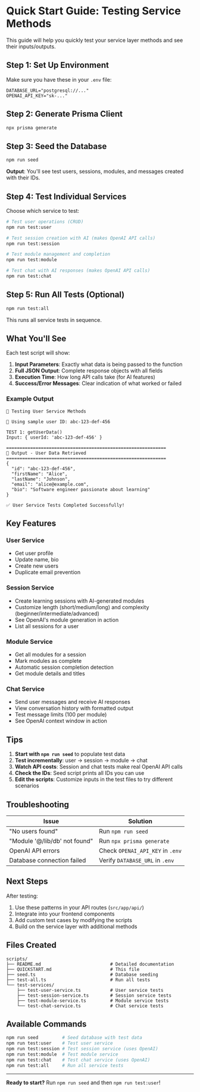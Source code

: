 # Quick Start Guide: Testing Service Methods

This guide will help you quickly test your service layer methods and see their inputs/outputs.

## Step 1: Set Up Environment

Make sure you have these in your `.env` file:

```env
DATABASE_URL="postgresql://..."
OPENAI_API_KEY="sk-..."
```

## Step 2: Generate Prisma Client

```bash
npx prisma generate
```

## Step 3: Seed the Database

```bash
npm run seed
```

**Output**: You'll see test users, sessions, modules, and messages created with their IDs.

## Step 4: Test Individual Services

Choose which service to test:

```bash
# Test user operations (CRUD)
npm run test:user

# Test session creation with AI (makes OpenAI API calls)
npm run test:session

# Test module management and completion
npm run test:module

# Test chat with AI responses (makes OpenAI API calls)
npm run test:chat
```

## Step 5: Run All Tests (Optional)

```bash
npm run test:all
```

This runs all service tests in sequence.

## What You'll See

Each test script will show:

1. **Input Parameters**: Exactly what data is being passed to the function
2. **Full JSON Output**: Complete response objects with all fields
3. **Execution Time**: How long API calls take (for AI features)
4. **Success/Error Messages**: Clear indication of what worked or failed

### Example Output

```
🧪 Testing User Service Methods

📌 Using sample user ID: abc-123-def-456

TEST 1: getUserData()
Input: { userId: 'abc-123-def-456' }

============================================================
🔹 Output - User Data Retrieved
============================================================
{
  "id": "abc-123-def-456",
  "firstName": "Alice",
  "lastName": "Johnson",
  "email": "alice@example.com",
  "bio": "Software engineer passionate about learning"
}

✅ User Service Tests Completed Successfully!
```

## Key Features

### User Service
- Get user profile
- Update name, bio
- Create new users
- Duplicate email prevention

### Session Service
- Create learning sessions with AI-generated modules
- Customize length (short/medium/long) and complexity (beginner/intermediate/advanced)
- See OpenAI's module generation in action
- List all sessions for a user

### Module Service
- Get all modules for a session
- Mark modules as complete
- Automatic session completion detection
- Get module details and titles

### Chat Service
- Send user messages and receive AI responses
- View conversation history with formatted output
- Test message limits (100 per module)
- See OpenAI context window in action

## Tips

1. **Start with `npm run seed`** to populate test data
2. **Test incrementally**: user → session → module → chat
3. **Watch API costs**: Session and chat tests make real OpenAI API calls
4. **Check the IDs**: Seed script prints all IDs you can use
5. **Edit the scripts**: Customize inputs in the test files to try different scenarios

## Troubleshooting

| Issue | Solution |
|-------|----------|
| "No users found" | Run `npm run seed` |
| "Module '@/lib/db' not found" | Run `npx prisma generate` |
| OpenAI API errors | Check `OPENAI_API_KEY` in `.env` |
| Database connection failed | Verify `DATABASE_URL` in `.env` |

## Next Steps

After testing:
1. Use these patterns in your API routes (`src/app/api/`)
2. Integrate into your frontend components
3. Add custom test cases by modifying the scripts
4. Build on the service layer with additional methods

## Files Created

```
scripts/
├── README.md                          # Detailed documentation
├── QUICKSTART.md                      # This file
├── seed.ts                            # Database seeding
├── test-all.ts                        # Run all tests
└── test-services/
    ├── test-user-service.ts           # User service tests
    ├── test-session-service.ts        # Session service tests
    ├── test-module-service.ts         # Module service tests
    └── test-chat-service.ts           # Chat service tests
```

## Available Commands

```bash
npm run seed         # Seed database with test data
npm run test:user    # Test user service
npm run test:session # Test session service (uses OpenAI)
npm run test:module  # Test module service
npm run test:chat    # Test chat service (uses OpenAI)
npm run test:all     # Run all service tests
```

---

**Ready to start?** Run `npm run seed` and then `npm run test:user`!

